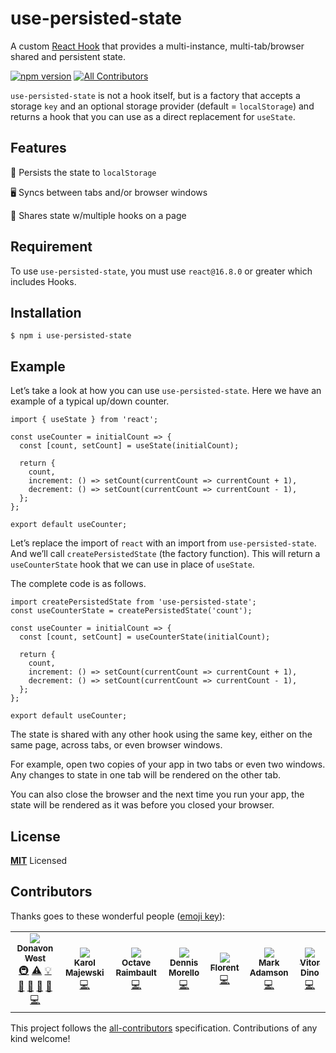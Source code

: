 use-persisted-state
===================

A custom [React Hook](https://reactjs.org/docs/hooks-overview.html) that provides a multi-instance, multi-tab/browser shared and persistent state.

[![npm version](https://badge.fury.io/js/use-persisted-state.svg)](https://badge.fury.io/js/use-persisted-state) [![All Contributors](https://img.shields.io/badge/all_contributors-3-orange.svg?style=flat-square)](#contributors)

`use-persisted-state` is not a hook itself, but is a factory that accepts a storage `key` and an optional storage provider (default = `localStorage`) and returns a hook that you can use as a direct replacement for `useState`.

Features
--------

💾 Persists the state to `localStorage`

🖥 Syncs between tabs and/or browser windows

📑 Shares state w/multiple hooks on a page

Requirement
-----------

To use `use-persisted-state`, you must use `react@16.8.0` or greater which includes Hooks.

Installation
------------

    $ npm i use-persisted-state

Example
-------

Let’s take a look at how you can use `use-persisted-state`. Here we have an example of a typical up/down counter.

    import { useState } from 'react';

    const useCounter = initialCount => {
      const [count, setCount] = useState(initialCount);

      return {
        count,
        increment: () => setCount(currentCount => currentCount + 1),
        decrement: () => setCount(currentCount => currentCount - 1),
      };
    };

    export default useCounter;

Let’s replace the import of `react` with an import from `use-persisted-state`. And we’ll call `createPersistedState` (the factory function). This will return a `useCounterState` hook that we can use in place of `useState`.

The complete code is as follows.

    import createPersistedState from 'use-persisted-state';
    const useCounterState = createPersistedState('count');

    const useCounter = initialCount => {
      const [count, setCount] = useCounterState(initialCount);

      return {
        count,
        increment: () => setCount(currentCount => currentCount + 1),
        decrement: () => setCount(currentCount => currentCount - 1),
      };
    };

    export default useCounter;

The state is shared with any other hook using the same key, either on the same page, across tabs, or even browser windows.

For example, open two copies of your app in two tabs or even two windows. Any changes to state in one tab will be rendered on the other tab.

You can also close the browser and the next time you run your app, the state will be rendered as it was before you closed your browser.

License
-------

**[MIT](LICENSE)** Licensed

Contributors
------------

Thanks goes to these wonderful people ([emoji key](https://github.com/all-contributors/all-contributors#emoji-key)):

<table><tbody><tr class="odd"><td style="text-align: center;"><a href="http://donavon.com"><img src="https://avatars3.githubusercontent.com/u/887639?v=4" /><br />
<sub><strong>Donavon West</strong></sub></a><br />
<a href="#infra-donavon" title="Infrastructure (Hosting, Build-Tools, etc)">🚇</a> <a href="https://github.com/donavon/use-persisted-state/commits?author=donavon" title="Tests">⚠️</a> <a href="#example-donavon" title="Examples">💡</a> <a href="#ideas-donavon" title="Ideas, Planning, &amp; Feedback">🤔</a> <a href="#maintenance-donavon" title="Maintenance">🚧</a> <a href="https://github.com/donavon/use-persisted-state/pulls?q=is%3Apr+reviewed-by%3Adonavon" title="Reviewed Pull Requests">👀</a> <a href="#tool-donavon" title="Tools">🔧</a> <a href="https://github.com/donavon/use-persisted-state/commits?author=donavon" title="Code">💻</a></td><td style="text-align: center;"><a href="https://github.com/karol-majewski"><img src="https://avatars1.githubusercontent.com/u/20233319?v=4" /><br />
<sub><strong>Karol Majewski</strong></sub></a><br />
<a href="https://github.com/donavon/use-persisted-state/commits?author=karol-majewski" title="Code">💻</a></td><td style="text-align: center;"><a href="https://github.com/dispix"><img src="https://avatars1.githubusercontent.com/u/11643701?v=4" /><br />
<sub><strong>Octave Raimbault</strong></sub></a><br />
<a href="https://github.com/donavon/use-persisted-state/commits?author=dispix" title="Code">💻</a></td><td style="text-align: center;"><a href="https://morello.dev"><img src="https://avatars0.githubusercontent.com/u/19588613?v=4" /><br />
<sub><strong>Dennis Morello</strong></sub></a><br />
<a href="https://github.com/donavon/use-persisted-state/commits?author=dennismorello" title="Code">💻</a></td><td style="text-align: center;"><a href="http://fdetry.be"><img src="https://avatars0.githubusercontent.com/u/3214565?v=4" /><br />
<sub><strong>Florent</strong></sub></a><br />
<a href="https://github.com/donavon/use-persisted-state/commits?author=Fridus" title="Code">💻</a></td><td style="text-align: center;"><a href="https://github.com/mungojam"><img src="https://avatars1.githubusercontent.com/u/3154635?v=4" /><br />
<sub><strong>Mark Adamson</strong></sub></a><br />
<a href="https://github.com/donavon/use-persisted-state/commits?author=mungojam" title="Code">💻</a></td><td style="text-align: center;"><a href="https://vitordino.com"><img src="https://avatars2.githubusercontent.com/u/5063967?v=4" /><br />
<sub><strong>Vitor Dino</strong></sub></a><br />
<a href="https://github.com/donavon/use-persisted-state/commits?author=vitordino" title="Code">💻</a></td></tr></tbody></table>

This project follows the [all-contributors](https://github.com/all-contributors/all-contributors) specification. Contributions of any kind welcome!
